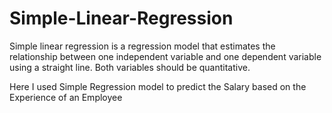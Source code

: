 # Simple-Linear-Regression
Simple linear regression is a regression model that estimates the relationship between one independent variable and one dependent variable using a straight line. Both variables should be quantitative.

Here I used Simple Regression model to predict the Salary based on the Experience of an Employee
